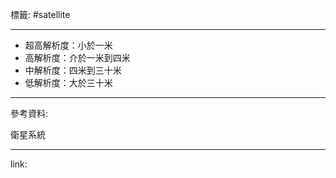 標籤: #satellite 

---

- 超高解析度：小於一米
- 高解析度：介於一米到四米
- 中解析度：四米到三十米
- 低解析度：大於三十米

---

參考資料:

衛星系統

---

link:

